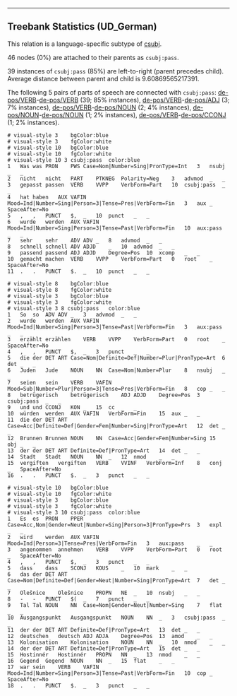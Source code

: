 

--------------------------------------------------------------------------------

## Treebank Statistics (UD_German)

This relation is a language-specific subtype of [csubj]().

46 nodes (0%) are attached to their parents as `csubj:pass`.

39 instances of `csubj:pass` (85%) are left-to-right (parent precedes child).
Average distance between parent and child is 9.60869565217391.

The following 5 pairs of parts of speech are connected with `csubj:pass`: [de-pos/VERB]()-[de-pos/VERB]() (39; 85% instances), [de-pos/VERB]()-[de-pos/ADJ]() (3; 7% instances), [de-pos/VERB]()-[de-pos/NOUN]() (2; 4% instances), [de-pos/NOUN]()-[de-pos/NOUN]() (1; 2% instances), [de-pos/VERB]()-[de-pos/CCONJ]() (1; 2% instances).


~~~ conllu
# visual-style 3	bgColor:blue
# visual-style 3	fgColor:white
# visual-style 10	bgColor:blue
# visual-style 10	fgColor:white
# visual-style 10 3 csubj:pass	color:blue
1	Was	was	PRON	PWS	Case=Nom|Number=Sing|PronType=Int	3	nsubj	_	_
2	nicht	nicht	PART	PTKNEG	Polarity=Neg	3	advmod	_	_
3	gepasst	passen	VERB	VVPP	VerbForm=Part	10	csubj:pass	_	_
4	hat	haben	AUX	VAFIN	Mood=Ind|Number=Sing|Person=3|Tense=Pres|VerbForm=Fin	3	aux	_	SpaceAfter=No
5	,	,	PUNCT	$,	_	10	punct	_	_
6	wurde	werden	AUX	VAFIN	Mood=Ind|Number=Sing|Person=3|Tense=Past|VerbForm=Fin	10	aux:pass	_	_
7	sehr	sehr	ADV	ADV	_	8	advmod	_	_
8	schnell	schnell	ADV	ADJD	_	10	advmod	_	_
9	passend	passend	ADJ	ADJD	Degree=Pos	10	xcomp	_	_
10	gemacht	machen	VERB	VVPP	VerbForm=Part	0	root	_	SpaceAfter=No
11	.	.	PUNCT	$.	_	10	punct	_	_

~~~


~~~ conllu
# visual-style 8	bgColor:blue
# visual-style 8	fgColor:white
# visual-style 3	bgColor:blue
# visual-style 3	fgColor:white
# visual-style 3 8 csubj:pass	color:blue
1	So	so	ADV	ADV	_	3	advmod	_	_
2	wurde	werden	AUX	VAFIN	Mood=Ind|Number=Sing|Person=3|Tense=Past|VerbForm=Fin	3	aux:pass	_	_
3	erzählt	erzählen	VERB	VVPP	VerbForm=Part	0	root	_	SpaceAfter=No
4	,	,	PUNCT	$,	_	3	punct	_	_
5	die	der	DET	ART	Case=Nom|Definite=Def|Number=Plur|PronType=Art	6	det	_	_
6	Juden	Jude	NOUN	NN	Case=Nom|Number=Plur	8	nsubj	_	_
7	seien	sein	VERB	VAFIN	Mood=Sub|Number=Plur|Person=3|Tense=Pres|VerbForm=Fin	8	cop	_	_
8	betrügerisch	betrügerisch	ADJ	ADJD	Degree=Pos	3	csubj:pass	_	_
9	und	und	CCONJ	KON	_	15	cc	_	_
10	würden	werden	AUX	VAFIN	VerbForm=Fin	15	aux	_	_
11	die	der	DET	ART	Case=Acc|Definite=Def|Gender=Fem|Number=Sing|PronType=Art	12	det	_	_
12	Brunnen	Brunnen	NOUN	NN	Case=Acc|Gender=Fem|Number=Sing	15	obj	_	_
13	der	der	DET	ART	Definite=Def|PronType=Art	14	det	_	_
14	Stadt	Stadt	NOUN	NN	_	12	nmod	_	_
15	vergiften	vergiften	VERB	VVINF	VerbForm=Inf	8	conj	_	SpaceAfter=No
16	.	.	PUNCT	$.	_	3	punct	_	_

~~~


~~~ conllu
# visual-style 10	bgColor:blue
# visual-style 10	fgColor:white
# visual-style 3	bgColor:blue
# visual-style 3	fgColor:white
# visual-style 3 10 csubj:pass	color:blue
1	Es	es	PRON	PPER	Case=Acc,Nom|Gender=Neut|Number=Sing|Person=3|PronType=Prs	3	expl	_	_
2	wird	werden	AUX	VAFIN	Mood=Ind|Person=3|Tense=Pres|VerbForm=Fin	3	aux:pass	_	_
3	angenommen	annehmen	VERB	VVPP	VerbForm=Part	0	root	_	SpaceAfter=No
4	,	,	PUNCT	$,	_	3	punct	_	_
5	dass	dass	SCONJ	KOUS	_	10	mark	_	_
6	das	der	DET	ART	Case=Nom|Definite=Def|Gender=Neut|Number=Sing|PronType=Art	7	det	_	_
7	Olešnice	Olešnice	PROPN	NE	_	10	nsubj	_	_
8	-	-	PUNCT	$(	_	7	punct	_	_
9	Tal	Tal	NOUN	NN	Case=Nom|Gender=Neut|Number=Sing	7	flat	_	_
10	Ausgangspunkt	Ausgangspunkt	NOUN	NN	_	3	csubj:pass	_	_
11	der	der	DET	ART	Definite=Def|PronType=Art	13	det	_	_
12	deutschen	deutsch	ADJ	ADJA	Degree=Pos	13	amod	_	_
13	Kolonisation	Kolonisation	NOUN	NN	_	10	nmod	_	_
14	der	der	DET	ART	Definite=Def|PronType=Art	15	det	_	_
15	Hostinnér	Hostinnér	PROPN	NN	_	13	nmod	_	_
16	Gegend	Gegend	NOUN	NN	_	15	flat	_	_
17	war	sein	VERB	VAFIN	Mood=Ind|Number=Sing|Person=3|Tense=Past|VerbForm=Fin	10	cop	_	SpaceAfter=No
18	.	.	PUNCT	$.	_	3	punct	_	_

~~~


